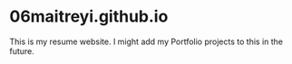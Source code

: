 # 06maitreyi.github.io
This is my resume website. I might add my Portfolio projects to this in the future.
